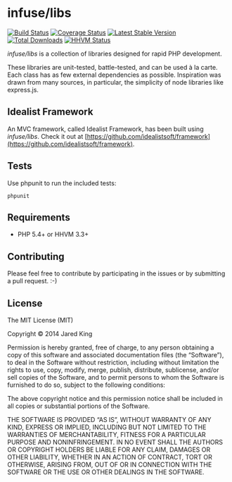infuse/libs
===========

[![Build Status](https://travis-ci.org/jaredtking/infuse-libs.png?branch=master)](https://travis-ci.org/jaredtking/infuse-libs)
[![Coverage Status](https://coveralls.io/repos/jaredtking/infuse-libs/badge.png)](https://coveralls.io/r/jaredtking/infuse-libs)
[![Latest Stable Version](https://poser.pugx.org/infuse/libs/v/stable.png)](https://packagist.org/packages/infuse/libs)
[![Total Downloads](https://poser.pugx.org/infuse/libs/downloads.png)](https://packagist.org/packages/infuse/libs)
[![HHVM Status](http://hhvm.h4cc.de/badge/infuse/libs.svg)](http://hhvm.h4cc.de/package/infuse/libs)

*infuse/libs* is a collection of libraries designed for rapid PHP development.

These libraries are unit-tested, battle-tested, and can be used à la carte. Each class has as few external dependencies as possible. Inspiration was drawn from many sources, in particular, the simplicity of node libraries like express.js.

## Idealist Framework

An MVC framework, called Idealist Framework, has been built using *infuse/libs*. Check it out at [https://github.com/idealistsoft/framework](https://github.com/idealistsoft/framework).

## Tests

Use phpunit to run the included tests:

```
phpunit
```

## Requirements

- PHP 5.4+ or HHVM 3.3+

## Contributing

Please feel free to contribute by participating in the issues or by submitting a pull request. :-)

## License

The MIT License (MIT)

Copyright © 2014 Jared King

Permission is hereby granted, free of charge, to any person obtaining a copy of this software and associated documentation files (the “Software”), to deal in the Software without restriction, including without limitation the rights to use, copy, modify, merge, publish, distribute, sublicense, and/or sell copies of the Software, and to permit persons to whom the Software is furnished to do so, subject to the following conditions:

The above copyright notice and this permission notice shall be included in all copies or substantial portions of the Software.

THE SOFTWARE IS PROVIDED “AS IS”, WITHOUT WARRANTY OF ANY KIND, EXPRESS OR IMPLIED, INCLUDING BUT NOT LIMITED TO THE WARRANTIES OF MERCHANTABILITY, FITNESS FOR A PARTICULAR PURPOSE AND NONINFRINGEMENT. IN NO EVENT SHALL THE AUTHORS OR COPYRIGHT HOLDERS BE LIABLE FOR ANY CLAIM, DAMAGES OR OTHER LIABILITY, WHETHER IN AN ACTION OF CONTRACT, TORT OR OTHERWISE, ARISING FROM, OUT OF OR IN CONNECTION WITH THE SOFTWARE OR THE USE OR OTHER DEALINGS IN THE SOFTWARE.
